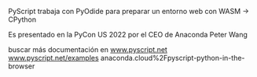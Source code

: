 PyScript trabaja con PyOdide para preparar un entorno web con WASM -> CPython

Es presentado en la PyCon US 2022 por el CEO de Anaconda Peter Wang

buscar más documentación en
www.pyscript.net
www.pyscript.net/examples
anaconda.cloud%2Fpyscript-python-in-the-browser